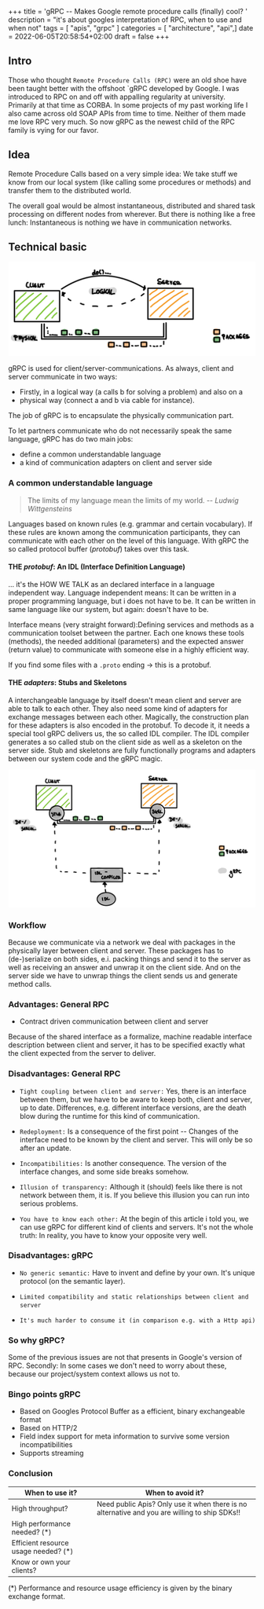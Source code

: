 +++
title = 'gRPC -- Makes Google remote procedure calls (finally) cool? '
description = "it's about googles interpretation of RPC, when to use and when not" 
tags = [ "apis", "grpc" ]
categories = [ "architecture", "api",]
date = 2022-06-05T20:58:54+02:00
draft = false
+++


## Intro
Those who thought `Remote Procedure Calls (RPC)` were an old shoe have been taught better with the offshoot `gRPC developed by Google. I was introduced to RPC on and off with appalling regularity at university. Primarily at that time as CORBA. In some projects of my past working life I also came across old SOAP APIs from time to time. Neither of them made me love RPC very much. So now gRPC as the newest child of the RPC family is vying for our favor.


## Idea
Remote Procedure Calls based on a very simple idea: We take stuff we know from our local system (like calling some procedures or methods) and transfer them to the distributed world.


The overall goal would be almost instantaneous, distributed and shared task processing on different nodes from wherever. But there is nothing like a free lunch: Instantaneous is nothing we have in communication networks.


## Technical basic
![clientServer](images/clientservergeneral.png)

gRPC is used for client/server-communications.
As always, client and server communicate in two ways:
* Firstly, in a logical way (a calls b for solving a problem) and also on a
* physical way (connect a and b via cable for instance).

The job of gRPC is to encapsulate the physically communication part.

To let partners communicate who do not necessarily speak the same language, gRPC has do two main jobs:
* define a common understandable language
* a kind of communication adapters on client and server side


### A common understandable language
> The limits of my language mean the limits of my world.
> -- <cite>Ludwig Wittgensteins</cite>

Languages based on known rules (e.g. grammar and certain vocabulary). If these rules are known among the communication participants, they can communicate with each other on the level of this language.
With gRPC the so called protocol buffer (_protobuf_) takes over this task.

#### THE _protobuf_: An IDL (Interface Definition Language)
... it's the HOW WE TALK as an declared interface in a language independent way. Language independent means: It can be written in a proper programming language, but i does not have to be. It can be written in same language like our system, but again: doesn't have to be.

Interface means (very straight forward):Defining services and methods as a communication toolset between the partner. Each one knows these tools (methods), the needed additional (parameters) and the expected answer (return value) to communicate with someone else in a highly efficient way.

If you find some files with a ```.proto``` ending -> this is a protobuf.


#### THE _adapters_: Stubs and Skeletons
A interchangeable language by itself doesn't mean client and server are able to talk to each other. They also need some kind of adapters for exchange messages between each other. Magically, the construction plan for these adapters is also encoded in the protobuf. To decode it, it needs a special tool gRPC delivers us, the so called IDL compiler. The IDL compiler generates a so called stub on the client side as well as a skeleton on the server side. Stub and skeletons are fully functionally programs and adapters between our system code and the gRPC magic.

!["Client server communication contains always a logical and physical part"](images/withgrpc.png)

### Workflow
Because we communicate via a network we deal with packages in the physically layer between client and server. These packages has to (de-)serialize on both sides, e.i. packing things and send it to the server as well as receiving an answer and unwrap it on the client side. And on the server side we have to unwrap things the client sends us and generate method calls.


### Advantages: General RPC
* Contract driven communication between client and server

Because of the shared interface as a formalize, machine readable interface description between client and server, it has to be specified exactly what the client expected from the server to deliver.

### Disadvantages: General RPC
* `Tight coupling between client and server:` Yes, there is an interface between them, but we have to be aware to keep both, client and server, up to date. Differences, e.g. different interface versions, are the death blow during the runtime for this kind of communication.

* `Redeployment:` Is a consequence of the first point -- Changes of the interface need to be known by the client and server. This will only be so after an update.

* `Incompatibilities:`
  Is another consequence. The version of the interface changes, and some side breaks somehow.

* `Illusion of transparency:` Although it (should) feels like there is not network between them, it is. If you believe this illusion you can run into serious problems.

* `You have to know each other:` At the begin of this article i told you, we can use gRPC for different kind of clients and servers. It's not the whole truth: In reality, you have to know your opposite very well.

### Disadvantages: gRPC
* `No generic semantic:`
  Have to invent and define by your own. It's unique protocol (on the semantic layer).

* `Limited compatibility and static relationships between client and server`
* `It's much harder to consume it (in comparison e.g. with a Http api)`


### So why gRPC?
Some of the previous issues are not that presents in Google's version of RPC. Secondly: In some cases we don't need to worry about these, because our project/system context allows us not to.

###  Bingo points gRPC
* Based on Googles Protocol Buffer as a efficient, binary exchangeable format
* Based on  HTTP/2
* Field index support for meta information to survive some version incompatibilities
* Supports streaming

###  Conclusion
| When to use it?                      | When to avoid it?                                                                             |
|--------------------------------------|-----------------------------------------------------------------------------------------------|
| High throughput?                     | Need public Apis? Only use it when there is no alternative and you are willing to ship SDKs!! |
| High performance needed? (*)         |                                                                                               |
| Efficient resource usage needed? (*) |                                                                                               |
| Know or own your clients?            |                                                                                               |

(*) Performance and resource usage efficiency is given by the binary exchange format. 

